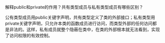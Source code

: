 解释public和private的作用？共有类型成员与私有类型成员有哪些区别？

公有类型成员用public关键字声明，共有类型定义了类的外部接口；私有类型用private关键字声明，只允许本类的函数成员进行访问，而类型外部的任何访问都是非法的。这样，私有成员就整个隐蔽在类中，在类的外部根本就无法看到，实现了访问权限的有效控制。